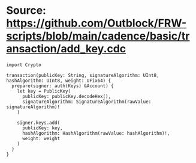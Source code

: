 # Source: https://github.com/Outblock/FRW-scripts/blob/main/cadence/basic/transaction/add_key.cdc

```
import Crypto

transaction(publicKey: String, signatureAlgorithm: UInt8, hashAlgorithm: UInt8, weight: UFix64) {
  prepare(signer: auth(Keys) &Account) {
    let key = PublicKey(
      publicKey: publicKey.decodeHex(),
      signatureAlgorithm: SignatureAlgorithm(rawValue: signatureAlgorithm)!
    )

    signer.keys.add(
      publicKey: key,
      hashAlgorithm: HashAlgorithm(rawValue: hashAlgorithm)!,
      weight: weight
    )
  }
}
```